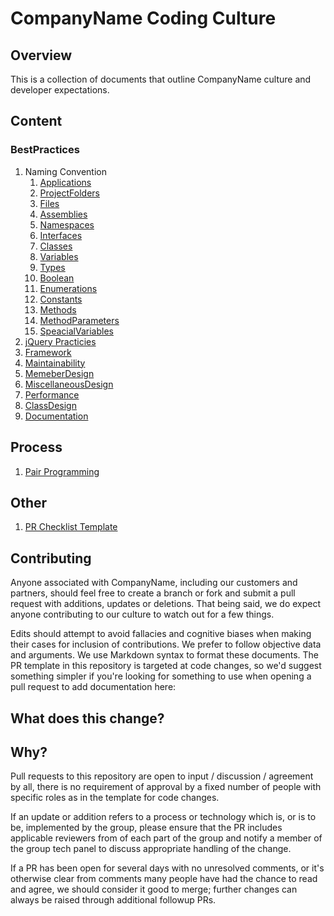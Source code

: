 # CompanyName Coding Culture

## Overview

This is a collection of documents that outline CompanyName culture and developer expectations.

## Content

### BestPractices

1. Naming Convention
    1. [Applications](NamingConvention/Applications.md)
    1. [ProjectFolders](NamingConvention/ProjectFolders.md)
    1. [Files](NamingConvention/Files.md)
    1. [Assemblies](NamingConvention/Assemblies.md)
    1. [Namespaces](NamingConvention/Namespaces.md)
    1. [Interfaces](NamingConvention/Interfaces.md)
    1. [Classes](NamingConvention/Classes.md)
    1. [Variables](NamingConvention/Variables.md)
    1. [Types](NamingConvention/Types.md)
    1. [Boolean](NamingConvention/Boolean.md)
    1. [Enumerations](NamingConvention/Enumerations.md)
    1. [Constants](NamingConvention/Constants.md)
    1. [Methods](NamingConvention/Methods.md)
    1. [MethodParameters](NamingConvention/MethodParameters.md)
    1. [SpeacialVariables](NamingConvention/SpeacialVariables.md)
1. [jQuery Practicies](jQueryBestPractices.md)
1. [Framework](Framework.md)
1. [Maintainability](Maintainability.md)
1. [MemeberDesign](MemeberDesign.md)
1. [MiscellaneousDesign](MiscellaneousDesign.md)
1. [Performance](Performance.md)
1. [ClassDesign](ClassDesign.md)
1. [Documentation](Documentation.md)

## Process

1. [Pair Programming](PairPrograming.md)

## Other

1. [PR Checklist Template](PRChecklistTemplate.md)

## Contributing

Anyone associated with CompanyName, including our customers and partners, should feel free to create a branch or fork and submit a pull request with additions, updates or deletions. That being said, we do expect anyone contributing to our culture to watch out for a few things.

Edits should attempt to avoid fallacies and cognitive biases when making their cases for inclusion of contributions. We prefer to follow objective data and arguments.
We use Markdown syntax to format these documents.
The PR template in this repository is targeted at code changes, so we'd suggest something simpler if you're looking for something to use when opening a pull request to add documentation here:

## What does this change?
## Why?

Pull requests to this repository are open to input / discussion / agreement by all, there is no requirement of approval by a fixed number of people with specific roles as in the template for code changes.

If an update or addition refers to a process or technology which is, or is to be, implemented by the group, please ensure that the PR includes applicable reviewers from of each part of the group and notify a member of the group tech panel to discuss appropriate handling of the change.

If a PR has been open for several days with no unresolved comments, or it's otherwise clear from comments many people have had the chance to read and agree, we should consider it good to merge; further changes can always be raised through additional followup PRs.
